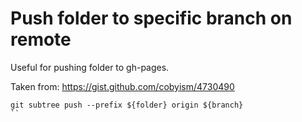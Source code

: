 # Push folder to specific branch on remote

Useful for pushing folder to gh-pages.

Taken from: https://gist.github.com/cobyism/4730490

```
git subtree push --prefix ${folder} origin ${branch}
``
